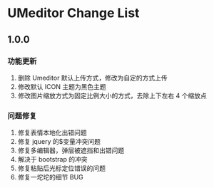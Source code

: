 # UMeditor Change List

## 1.0.0

### 功能更新

1. 删除 Umeditor 默认上传方式，修改为自定的方式上传
2. 修改默认 ICON 主题为黑色主题
3. 修改图片缩放方式为固定比例大小的方式，去除上下左右 4 个缩放点

### 问题修复

1. 修复表情本地化出错问题
2. 修复 jquery 的\$变量冲突问题
3. 修复多编辑器，弹层被遮挡和出错问题
4. 解决于 bootstrap 的冲突
5. 修复粘贴后光标定位错误的问题
6. 修复一坨坨的细节 BUG
